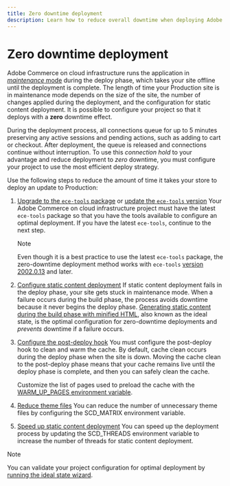 ```yaml
---
title: Zero downtime deployment
description: Learn how to reduce overall downtime when deploying Adobe Commerce on cloud infrastructure projects.
---
```


# Zero downtime deployment

Adobe Commerce on cloud infrastructure runs the application in [_maintenance_ mode](https://experienceleague.adobe.com/docs/commerce-operations/configuration-guide/setup/application-modes.html#production-mode) during the deploy phase, which takes your site offline until the deployment is complete. The length of time your Production site is in maintenance mode depends on the size of the site, the number of changes applied during the deployment, and the configuration for static content deployment. It is possible to configure your project so that it deploys with a **zero** downtime effect.

During the deployment process, all connections queue for up to 5 minutes preserving any active sessions and pending actions, such as adding to cart or checkout. After deployment, the queue is released and connections continue without interruption. To use this _connection hold_ to your advantage and reduce deployment to _zero_ downtime, you must configure your project to use the most efficient deploy strategy.

Use the following steps to reduce the amount of time it takes your store to deploy an update to Production:

1. [Upgrade to the `ece-tools` package](../dev-tools/install-package.md) or [update the `ece-tools` version](../dev-tools/update-package.md)
   Your Adobe Commerce on cloud infrastructure project must have the latest `ece-tools` package so that you have the tools available to configure an optimal deployment. If you have the latest `ece-tools`, continue to the next step.

   >[!NOTE]
   >
   >Even though it is a best practice to use the latest `ece-tools` package, the zero-downtime deployment method works with `ece-tools` [version 2002.0.13](../release-notes/cloud-release-archive.md#v2002013) and later.

1. [Configure static content deployment](static-content.md)
   If static content deployment fails in the deploy phase, your site gets stuck in maintenance mode. When a failure occurs during the build phase, the process avoids downtime because it never begins the deploy phase. [Generating static content during the build phase with minified HTML](static-content.md#setting-the-scd-on-build), also known as the ideal state, is the optimal configuration for zero-downtime deployments and _prevents_ downtime if a failure occurs.

1. [Configure the post-deploy hook](../application/hooks-property.md)
   You must configure the post-deploy hook to clean and warm the cache. By default, cache clean occurs during the deploy phase when the site is down. Moving the cache clean to the post-deploy phase means that your cache remains live until the deploy phase is complete, and then you can safely clean the cache.

   Customize the list of pages used to preload the cache with the [WARM_UP_PAGES environment variable](../environment/variables-post-deploy.md#warmuppages).

1. [Reduce theme files](../environment/variables-deploy.md#scdmatrix)
   You can reduce the number of unnecessary theme files by configuring the SCD\_MATRIX environment variable.

1. [Speed up static content deployment](../environment/variables-deploy.md#scdthreads)
   You can speed up the deployment process by updating the  SCD\_THREADS environment variable to increase the number of threads for static content deployment.

>[!NOTE]
>
>You can validate your project configuration for optimal deployment by [running the ideal state wizard](smart-wizards.md#verifying-an-ideal-configuration).
